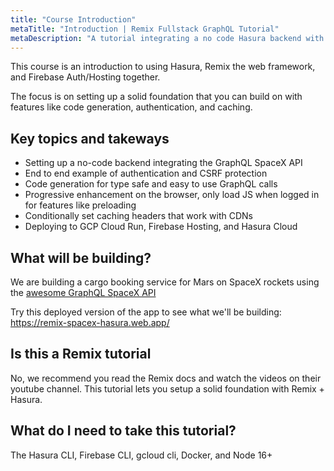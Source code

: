 ```yaml
---
title: "Course Introduction"
metaTitle: "Introduction | Remix Fullstack GraphQL Tutorial"
metaDescription: "A tutorial integrating a no code Hasura backend with the Remix web framework"
---
```


This course is an introduction to using Hasura, Remix the web framework, and Firebase Auth/Hosting together.

The focus is on setting up a solid foundation that you can build on with features like code generation, authentication, and caching.

## Key topics and takeways

- Setting up a no-code backend integrating the GraphQL SpaceX API
- End to end example of authentication and CSRF protection
- Code generation for type safe and easy to use GraphQL calls
- Progressive enhancement on the browser, only load JS when logged in for features like preloading
- Conditionally set caching headers that work with CDNs
- Deploying to GCP Cloud Run, Firebase Hosting, and Hasura Cloud

## What will be building?

We are building a cargo booking service for Mars on SpaceX rockets using the [awesome GraphQL SpaceX API](https://github.com/SpaceXLand/api)

Try this deployed version of the app to see what we'll be building:
https://remix-spacex-hasura.web.app/

## Is this a Remix tutorial

No, we recommend you read the Remix docs and watch the videos on their youtube channel. This tutorial lets you setup a solid foundation with Remix + Hasura.

## What do I need to take this tutorial?

The Hasura CLI, Firebase CLI, gcloud cli, Docker, and Node 16+
